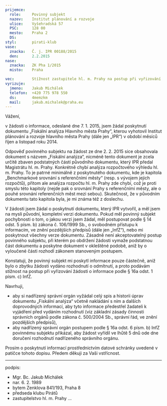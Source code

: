 ```yaml
---
prijemce: 
  role:     Povinný subjekt
  nazev:    Institut plánování a rozvoje
  ulice:    Vyšehradská 57
  PSC:      128 00
  mesto:    Praha 2
  DS:       
styl:       pirati-klub
vase:
  znacka:   Č. j. IPR 00188/2015
  den:      2.2.2015
nase:
  znacka:   ZK Pha 1/2015
  misto:    Praha

vec:        Stížnost zastupitele hl. m. Prahy na postup při vyřizování žádosti o informace
vyrizuje:   
  jmeno:    Jakub Michálek
  telefon:  +420 775 978 550
  ds:       4memzkm
  mail:     jakub.michalek@praha.eu
---
```


Vážení,

v žádosti o informace, odeslané dne 7. 1. 2015, jsem žádal poskytnutí dokumentu „Fiskální analýza Hlavního města Prahy“, kterou vyhotovil Institut plánování a rozvoje hlavního města Prahy (dále jen „IPR“) v období měsíců říjen a listopad roku 2014.

Odpověď povinného subjektu na žádost ze dne 2. 2. 2015 sice obsahovala dokument s názvem „Fiskální analýza“, nicméně tento dokument je zcela určitě zbaven podstatných částí původního dokumentu, který IPR předal Magistrátu hl. m. Prahy. Konkrétně chybí analýza rozpočtového výhledu hl. m. Prahy. To je patrné minimálně z poskytnutého dokumentu, kde je kapitola „Benchmarkové srovnání s referenčními městy“ (resp. s vývojem jejich rozpočtů), přitom ale analýza rozpočtu hl. m. Prahy zde chybí, což je proti smyslu této kapitoly (nejde pak o srovnání Prahy s referenčními městy, ale o pouhé srovnání referenčních měst mezi sebou). Skutečnost, že v původním dokumentu tato kapitola byla, je mi známa též z doslechu.

V žádosti jsem žádal o poskytnutí dokumentu, který IPR vytvořil, a měl jsem na mysli původní, kompletní verzi dokumentu. Pokud měl povinný subjekt pochybnosti o tom, o jakou verzi jsem žádal, měl postupovat podle § 14 odst. 5 písm. b) zákona č. 106/1999 Sb., o svobodném přístupu k informacím, ve znění pozdějších předpisů (dále jen „InfZ“), nebo mi poskytnout všechny verze dokumentu. Zásadně není akceptovatelný postup povinného subjektu, při kterém po obdržení žádosti vymaže podstatnou část dokumentu a poskytne dokument v okleštěné podobě, aniž by o vyloučené části rozhodl zákonem stanoveným postupem. 

Konstatuji, že povinný subjekt mi poskytl informace pouze částečně, aniž bylo o zbytku žádosti vydáno rozhodnutí o odmítnutí, a proto podávám stížnost na postup při vyřizování žádosti o informace podle § 16a odst. 1 písm. c) InfZ.

Navrhuji, 
* aby si nadřízený správní orgán vyžádal celý spis a historii úprav dokumentu „Fiskální analýza“ včetně nakládání s ním a dalších doprovodných informací, aby tyto informace předestřel žadateli k vyjádření před vydáním rozhodnutí (viz základní zásady činnosti správních orgánů podle zákona č. 500/2004 Sb., správní řád, ve znění pozdějších předpisů),
* aby nadřízený správní orgán postupem podle § 16a odst. 6 písm. b) InfZ povinnému subjektu přikázal, aby žádost vyřídil ve lhůtě 5 dnů ode dne doručení rozhodnutí nadřízeného správního orgánu.

Prosím o poskytnutí informací prostřednictvím datové schránky uvedené v patičce tohoto dopisu. Předem děkuji za Vaši vstřícnost.

---
podpis: 
  - Mgr. Bc. Jakub Michálek
  - nar. 6. 2. 1989
  - bytem Zenklova 841/193, Praha 8
  - předseda klubu Pirátů
  - zastupitelstvo hl. m. Prahy
...
